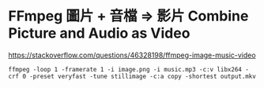 # FFmpeg 圖片 + 音檔 => 影片 Combine Picture and Audio as Video

https://stackoverflow.com/questions/46328198/ffmpeg-image-music-video

```
ffmpeg -loop 1 -framerate 1 -i image.png -i music.mp3 -c:v libx264 -crf 0 -preset veryfast -tune stillimage -c:a copy -shortest output.mkv
```

